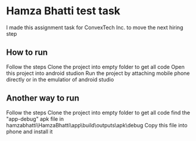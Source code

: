 # Hamza Bhatti test task
I made this assignment task for ConvexTech Inc. to move the next hiring step

## How to run
Follow the steps
Clone the project into empty folder to get all code
Open this project into android studion
Run the project by attaching mobile phone directly or in the emulatior of android studio

## Another way to run
Follow the steps
Clone the project into empty folder to get all code
find the "app-debug" apk file in hamzabhatti\HamzaBhatti\app\build\outputs\apk\debug
Copy this file into phone and install it
